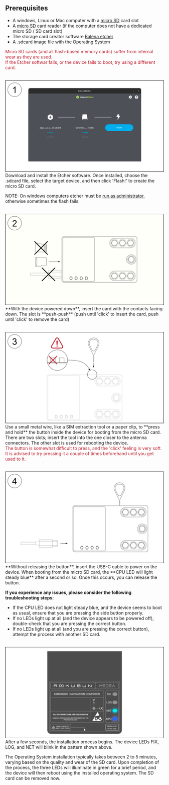 ## Prerequisites

- A windows, Linux or Mac computer with a [micro SD](https://simple.wikipedia.org/wiki/MicroSD) card slot
- A [micro SD](https://simple.wikipedia.org/wiki/MicroSD) card reader (if the computer does not have a dedicated micro SD / SD card slot)
- The storage card creator software [Balena etcher](https://etcher.balena.io/)
- A .sdcard image file with the Operating System

<span style="color: #be1e2d;">
Micro SD cards (and all  flash-based memory cards) suffer from internal wear as they are used.<br> 
If the Etcher softwar fails, or the device fails to boot, try using a different card.
</span>
<div style="margin: 2rem"></div>

<img src="/images/flashing_procedure-01.png" style="width: auto; border: 1px solid black;" />
Download and install the Etcher software. Once installed, choose the .sdcard file, select the target device, and then click 'Flash!' to create the micro 
SD card.

NOTE: On windows computers etcher must be [run as administrator](https://learn.microsoft.com/en-us/troubleshoot/windows-server/shell-experience/use-run-as-start-app-admin), otherwise sometimes the flash fails.


<div style="margin: 2rem"></div>

<img src="/images/flashing_procedure-02.png" style="width: auto; border: 1px solid black;" />
**With the device powered down**, insert the card with the contacts facing down. The slot is **push-push** (push until 'click' to insert the card, push until 'click' to remove the card)
<div style="margin: 2rem"></div>

<img src="/images/flashing_procedure-03.png" style="width: auto; border: 1px solid black;" />
Use a small metal wire, like a SIM extraction tool or a paper clip, to **press and hold** the button inside the device for booting from the micro SD card. There are two slots; insert the tool into the one closer to the antenna connectors. The other slot is used for rebooting the device.<br>
<span style="color: #be1e2d;">
The button is somewhat difficult to press, and the 'click' feeling is very soft. It is advised to try pressing it a couple of times beforehand until you get used to it.</span>
<div style="margin: 2rem"></div>

<img src="/images/flashing_procedure-04.png" style="width: auto; border: 1px solid black;" />
**Without releasing the button**, insert the USB-C cable to power on the device. When booting from the micro SD card, the **CPU LED will light steady blue** after a second or so. Once this occurs, you can release the button.<br>

**If you experience any issues, please consider the following troubleshooting steps:**

- If the CPU LED does not light steady blue, and the device seems to boot as usual, ensure that you are pressing the side button properly.
- If no LEDs light up at all (and the device appears to be powered off), double-check that you are pressing the correct button.
- If no LEDs light up at all (and you are pressing the correct button), attempt the process with another SD card.
<div style="margin: 2rem"></div>

<img src="/images/flash_cpu.gif" style="width: auto; border: 1px solid black;" />
After a few seconds, the installation process begins. The device LEDs FIX, LOG, and NET will blink in the pattern shown above.

The Operating System installation typically takes between 2 to 5 minutes, varying based on the quality and wear of the SD card. Upon completion of the process, the three LEDs will illuminate in green for a brief period, and the device will then reboot using the installed operating system. The SD card can be removed now.
